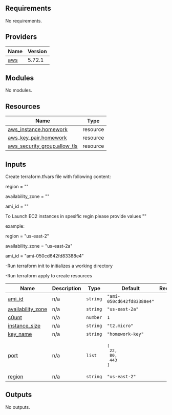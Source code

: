 ## Requirements

No requirements.

## Providers

| Name | Version |
|------|---------|
| <a name="provider_aws"></a> [aws](#provider\_aws) | 5.72.1 |

## Modules

No modules.

## Resources

| Name | Type |
|------|------|
| [aws_instance.homework](https://registry.terraform.io/providers/hashicorp/aws/latest/docs/resources/instance) | resource |
| [aws_key_pair.homework](https://registry.terraform.io/providers/hashicorp/aws/latest/docs/resources/key_pair) | resource |
| [aws_security_group.allow_tls](https://registry.terraform.io/providers/hashicorp/aws/latest/docs/resources/security_group) | resource |

## Inputs


Create terraform.tfvars file with following content:

region = ""

availability_zone = ""

ami_id = ""

To Launch EC2 instances in spesific regin please provide values ""

example:

region = "us-east-2"

availability_zone = "us-east-2a"

ami_id = "ami-050cd642fd83388e4" 

-Run terraform init to initializes a working directory

-Run terraform apply to create resources


| Name | Description | Type | Default | Required |
|------|-------------|------|---------|:--------:|
| <a name="input_ami_id"></a> [ami\_id](#input\_ami\_id) | n/a | `string` | `"ami-050cd642fd83388e4"` | no |
| <a name="input_availability_zone"></a> [availability\_zone](#input\_availability\_zone) | n/a | `string` | `"us-east-2a"` | no |
| <a name="input_c0unt"></a> [c0unt](#input\_c0unt) | n/a | `number` | `1` | no |
| <a name="input_instance_size"></a> [instance\_size](#input\_instance\_size) | n/a | `string` | `"t2.micro"` | no |
| <a name="input_key_name"></a> [key\_name](#input\_key\_name) | n/a | `string` | `"homework-key"` | no |
| <a name="input_port"></a> [port](#input\_port) | n/a | `list` | <pre>[<br/>  22,<br/>  80,<br/>  443<br/>]</pre> | no |
| <a name="input_region"></a> [region](#input\_region) | n/a | `string` | `"us-east-2"` | no |

## Outputs

No outputs.

